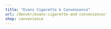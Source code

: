 ```yaml
---
title: "Evans Cigarette & Convenience"
url: /denver/evans-cigarette-and-convenience/
shop: convenience
---
```

